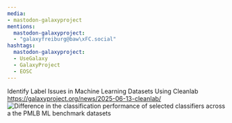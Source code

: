 ```yaml
---
media:
- mastodon-galaxyproject
mentions:
  mastodon-galaxyproject:
  - "galaxyfreiburg@baw\xFC.social"
hashtags:
  mastodon-galaxyproject:
  - UseGalaxy
  - GalaxyProject
  - EOSC
---
```

Identify Label Issues in Machine Learning Datasets Using Cleanlab
https://galaxyproject.org/news/2025-06-13-cleanlab/
![Difference in the classification performance of selected classifiers across a  the PMLB ML benchmark datasets](https://galaxyproject.org/assets/static/cleanlab_classification_improvements.7d32108.5ce78ae0e18af994fb4affc4b9dc5281.png)